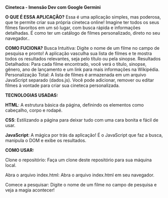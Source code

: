 **Cineteca - Imensão Dev com Google Germini**

**O QUE É ESSA APLICAÇÃO?**
Essa é uma aplicação simples, mas poderosa, que te permite criar sua própria cineteca online!  Imagine ter todos os seus filmes favoritos em um só lugar, com busca rápida e informações detalhadas. É como ter um catálogo de filmes personalizado, direto no seu navegador..



**COMO FUCIONA?**
Busca Intuitiva: Digite o nome de um filme no campo de pesquisa e pronto! A aplicação vasculha sua lista de filmes e te mostra todos os resultados relevantes, seja pelo título ou pela sinopse.
Resultados Detalhados: Para cada filme encontrado, você verá o título, sinopse, gênero, ano de lançamento e um link para mais informações na Wikipédia.
Personalização Total: A lista de filmes é armazenada em um arquivo JavaScript separado (dados.js). Você pode adicionar, remover ou editar filmes à vontade para criar sua cineteca personalizada.



**TECNOLOGIAS USADAS:**

**HTML**: A estrutura básica da página, definindo os elementos como cabeçalho, corpo e rodapé.

**CSS**: Estilizando a página para deixar tudo com uma cara bonita e fácil de usar.

**JavaScript**: A mágica por trás da aplicação! É o JavaScript que faz a busca, manipula o DOM e exibe os resultados.


**COMO USAR:**

Clone o repositório: Faça um clone deste repositório para sua máquina local.

Abra o arquivo index.html: Abra o arquivo index.html em seu navegador.

Comece a pesquisar: Digite o nome de um filme no campo de pesquisa e veja a magia acontecer!
